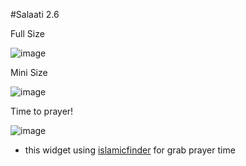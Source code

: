 #Salaati 2.6

Full Size

![image](https://github.com/user-attachments/assets/3de5863e-4215-4a60-9d5c-cced3c33b737)




Mini Size

![image](https://github.com/user-attachments/assets/1741288e-dfad-49e9-844c-6b6e95573cd6)


Time to prayer!

![image](https://github.com/user-attachments/assets/ac884b38-071b-4dfd-8902-eeb9dac266f1)


* this widget using [islamicfinder](https://www.islamicfinder.org/widgets/#prayertimeswidget) for grab prayer time 
